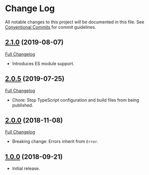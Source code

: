 # Change Log

All notable changes to this project will be documented in this file.
See [Conventional Commits](https://conventionalcommits.org) for commit guidelines.

## [2.1.0](https://github.com/PacoteJS/pacote/tree/@pacote/error@2.1.0) (2019-08-07)

[Full Changelog](https://github.com/PacoteJS/pacote/compare/@pacote/error@2.0.5...@pacote/error@2.1.0)

- Introduces ES module support.

## [2.0.5](https://github.com/PacoteJS/pacote/tree/@pacote/error@2.0.5) (2019-07-25)

[Full Changelog](https://github.com/PacoteJS/pacote/compare/@pacote/error@2.0.4...@pacote/error@2.0.5)

- Chore: Stop TypeScript configuration and build files from being published.

## [2.0.0](https://github.com/PacoteJS/pacote/tree/@pacote/error@2.0.0) (2018-11-08)

[Full Changelog](https://github.com/PacoteJS/pacote/compare/@pacote/error@1.0.0...@pacote/error@2.0.0)

- Breaking change: Errors inherit from `Error`.

## [1.0.0](https://github.com/PacoteJS/pacote/tree/@pacote/error@1.0.0) (2018-09-21)

- Initial release.
